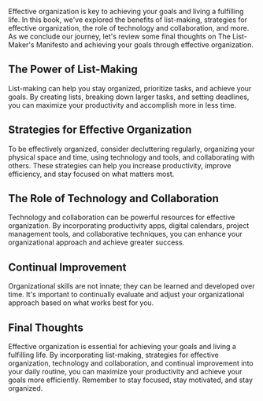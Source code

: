 
Effective organization is key to achieving your goals and living a fulfilling life. In this book, we've explored the benefits of list-making, strategies for effective organization, the role of technology and collaboration, and more. As we conclude our journey, let's review some final thoughts on The List-Maker's Manifesto and achieving your goals through effective organization.

The Power of List-Making
------------------------

List-making can help you stay organized, prioritize tasks, and achieve your goals. By creating lists, breaking down larger tasks, and setting deadlines, you can maximize your productivity and accomplish more in less time.

Strategies for Effective Organization
-------------------------------------

To be effectively organized, consider decluttering regularly, organizing your physical space and time, using technology and tools, and collaborating with others. These strategies can help you increase productivity, improve efficiency, and stay focused on what matters most.

The Role of Technology and Collaboration
----------------------------------------

Technology and collaboration can be powerful resources for effective organization. By incorporating productivity apps, digital calendars, project management tools, and collaborative techniques, you can enhance your organizational approach and achieve greater success.

Continual Improvement
---------------------

Organizational skills are not innate; they can be learned and developed over time. It's important to continually evaluate and adjust your organizational approach based on what works best for you.

Final Thoughts
--------------

Effective organization is essential for achieving your goals and living a fulfilling life. By incorporating list-making, strategies for effective organization, technology and collaboration, and continual improvement into your daily routine, you can maximize your productivity and achieve your goals more efficiently. Remember to stay focused, stay motivated, and stay organized.